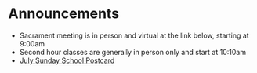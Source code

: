 # Announcements

* Sacrament meeting is in person and virtual at the link below, starting at 9:00am
* Second hour classes are generally in person only and start at 10:10am
* [July Sunday School Postcard](/uploads/ss_july_2021.pdf)
